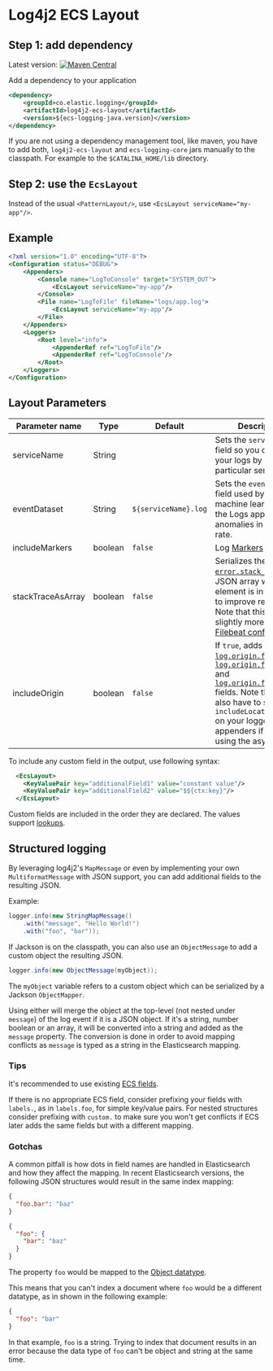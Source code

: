 # Log4j2 ECS Layout

## Step 1: add dependency

Latest version: [![Maven Central](https://img.shields.io/maven-central/v/co.elastic.logging/log4j2-ecs-layout.svg)](https://search.maven.org/search?q=g:co.elastic.logging%20AND%20a:log4j2-ecs-layout)

Add a dependency to your application
```xml
<dependency>
    <groupId>co.elastic.logging</groupId>
    <artifactId>log4j2-ecs-layout</artifactId>
    <version>${ecs-logging-java.version}</version>
</dependency>
```

If you are not using a dependency management tool, like maven, you have to add both,
`log4j2-ecs-layout` and `ecs-logging-core` jars manually to the classpath.
For example to the `$CATALINA_HOME/lib` directory.

## Step 2: use the `EcsLayout`

Instead of the usual `<PatternLayout/>`, use `<EcsLayout serviceName="my-app"/>`.

## Example
```xml
<?xml version="1.0" encoding="UTF-8"?>
<Configuration status="DEBUG">
    <Appenders>
        <Console name="LogToConsole" target="SYSTEM_OUT">
            <EcsLayout serviceName="my-app"/>
        </Console>
        <File name="LogToFile" fileName="logs/app.log">
            <EcsLayout serviceName="my-app"/>
        </File>
    </Appenders>
    <Loggers>
        <Root level="info">
            <AppenderRef ref="LogToFile"/>
            <AppenderRef ref="LogToConsole"/>
        </Root>
    </Loggers>
</Configuration>
```

## Layout Parameters

|Parameter name   |Type   |Default|Description|
|-----------------|-------|-------|-----------|
|serviceName      |String |       |Sets the `service.name` field so you can filter your logs by a particular service |
|eventDataset     |String |`${serviceName}.log`|Sets the `event.dataset` field used by the machine learning job of the Logs app to look for anomalies in the log rate. |
|includeMarkers   |boolean|`false`|Log [Markers](https://logging.apache.org/log4j/2.0/manual/markers.html) as [`tags`](https://www.elastic.co/guide/en/ecs/current/ecs-base.html) |
|stackTraceAsArray|boolean|`false`|Serializes the [`error.stack_trace`](https://www.elastic.co/guide/en/ecs/current/ecs-error.html) as a JSON array where each element is in a new line to improve readability. Note that this requires a slightly more complex [Filebeat configuration](../README.md#when-stacktraceasarray-is-enabled).|
|includeOrigin    |boolean|`false`|If `true`, adds the [`log.origin.file.name`](https://www.elastic.co/guide/en/ecs/current/ecs-log.html), [`log.origin.file.line`](https://www.elastic.co/guide/en/ecs/current/ecs-log.html) and [`log.origin.function`](https://www.elastic.co/guide/en/ecs/current/ecs-log.html) fields. Note that you also have to set `includeLocation="true"` on your loggers and appenders if you are using the async ones. |

To include any custom field in the output, use following syntax:

```xml
  <EcsLayout>
    <KeyValuePair key="additionalField1" value="constant value"/>
    <KeyValuePair key="additionalField2" value="$${ctx:key}"/>
  </EcsLayout>
```

Custom fields are included in the order they are declared. The values support [lookups](https://logging.apache.org/log4j/2.x/manual/lookups.html).

## Structured logging

By leveraging log4j2's `MapMessage` or even by implementing your own `MultiformatMessage` with JSON support,
you can add additional fields to the resulting JSON.

Example:

```java
logger.info(new StringMapMessage()
    .with("message", "Hello World!")
    .with("foo", "bar"));
``` 

If Jackson is on the classpath, you can also use an `ObjectMessage` to add a custom object the resulting JSON.

```java
logger.info(new ObjectMessage(myObject));
```

The `myObject` variable refers to a custom object which can be serialized by a Jackson `ObjectMapper`.

Using either will merge the object at the top-level (not nested under `message`) of the log event if it is a JSON object.
If it's a string, number boolean or an array, it will be converted into a string and added as the `message` property.
The conversion is done in order to avoid mapping conflicts as `message` is typed as a string in the Elasticsearch mapping.

### Tips
It's recommended to use existing [ECS fields](https://www.elastic.co/guide/en/ecs/current/ecs-field-reference.html).

If there is no appropriate ECS field,
consider prefixing your fields with `labels.`, as in `labels.foo`, for simple key/value pairs.
For nested structures consider prefixing with `custom.` to make sure you won't get conflicts if ECS later adds the same fields but with a different mapping.


### Gotchas

A common pitfall is how dots in field names are handled in Elasticsearch and how they affect the mapping.
In recent Elasticsearch versions, the following JSON structures would result in the same index mapping:

```json
{
  "foo.bar": "baz"
}
```

```json
{
  "foo": {
    "bar": "baz"
  }
}
```
The property `foo` would be mapped to the [Object datatype](https://www.elastic.co/guide/en/elasticsearch/reference/current/object.html).

This means that you can't index a document where `foo` would be a different datatype, as in shown in the following example:

```json
{
  "foo": "bar"
}
```

In that example, `foo` is a string.
Trying to index that document results in an error because the data type of `foo` can't be object and string at the same time.
 